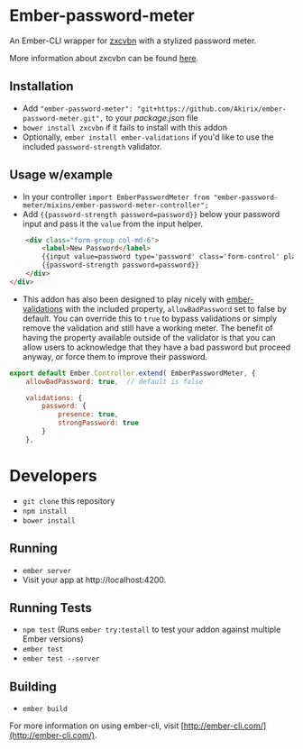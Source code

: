 # Ember-password-meter


An Ember-CLI wrapper for [zxcvbn](https://github.com/dropbox/zxcvbn) with a stylized password meter.

More information about zxcvbn can be found [here](https://github.com/dropbox/zxcvbn#usage).

## Installation

* Add `"ember-password-meter": "git+https://github.com/Akirix/ember-password-meter.git",` to your _package.json_ file  
* `bower install zxcvbn` if it fails to install with this addon  
* Optionally, `ember install ember-validations` if you'd like to use the included `password-strength` validator.

## Usage w/example
* In your controller `import EmberPasswordMeter from "ember-password-meter/mixins/ember-password-meter-controller";`
* Add `{{password-strength password=password}}` below your password input and pass it the `value` from the input helper.

```html
    <div class="form-group col-md-6">
        <label>New Password</label>
        {{input value=password type='password' class='form-control' placeholder='New Password'}} <br />
        {{password-strength password=password}}
    </div>
</div>
```

* This addon has also been designed to play nicely with [ember-validations](https://github.com/DockYard/ember-validations) with the included property, `allowBadPassword` set 
  to false by default. You can override this to `true` to bypass validations or simply remove the validation and still have a working meter. The benefit of having the property
  available outside of the validator is that you can allow users to acknowledge that they have a bad password but proceed anyway, or force them to improve their password.

```javascript
export default Ember.Controller.extend( EmberPasswordMeter, {
    allowBadPassword: true,  // default is false

    validations: {
        password: {
            presence: true,
            strongPassword: true
        }
    },
```

# Developers

* `git clone` this repository
* `npm install`
* `bower install`

## Running

* `ember server`
* Visit your app at http://localhost:4200.

## Running Tests

* `npm test` (Runs `ember try:testall` to test your addon against multiple Ember versions)
* `ember test`
* `ember test --server`

## Building

* `ember build`

For more information on using ember-cli, visit [http://ember-cli.com/](http://ember-cli.com/).

